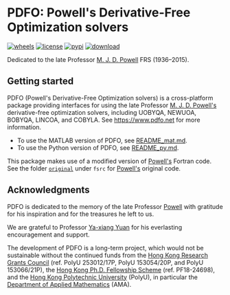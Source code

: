 # PDFO: Powell's Derivative-Free Optimization solvers

[![wheels](https://github.com/pdfo/pdfo/actions/workflows/wheels.yml/badge.svg)](https://github.com/pdfo/pdfo/actions/workflows/wheels.yml)
[![license](https://img.shields.io/badge/license-LGPLv3+-blue)](https://github.com/pdfo/pdfo/blob/main/LICENCE.txt)
[![pypi](https://img.shields.io/pypi/v/pdfo)](https://pypi.org/project/pdfo/)
[![download](https://img.shields.io/pypi/dm/pdfo?label=pypi%20downloads)](https://pypi.org/project/pdfo/)

Dedicated to the late Professor [M. J. D. Powell](https://www.zhangzk.net/powell.html)
FRS (1936&ndash;2015).

## Getting started

PDFO (Powell's Derivative-Free Optimization solvers) is a cross-platform package
providing interfaces for using the late Professor [M. J. D. Powell's](https://www.zhangzk.net/powell.html)
derivative-free optimization solvers, including UOBYQA, NEWUOA, BOBYQA, LINCOA,
and COBYLA. See https://www.pdfo.net for more information.

- To use the MATLAB version of PDFO, see [README_mat.md](https://github.com/pdfo/pdfo/blob/main/README_mat.md).
- To use the Python version of PDFO, see [README_py.md](https://github.com/pdfo/pdfo/blob/main/README_py.md).

This package makes use of a modified version of [Powell's](https://www.zhangzk.net/powell.html)
Fortran code. See the folder [`original`](https://github.com/pdfo/pdfo/tree/main/fsrc/original)
under `fsrc` for [Powell's](https://www.zhangzk.net/powell.html) original code.

## Acknowledgments

PDFO is dedicated to the memory of the late Professor [Powell](https://www.zhangzk.net/powell.html)
with gratitude for his inspiration and for the treasures he left to us. 

We are grateful to Professor [Ya-xiang Yuan](http://lsec.cc.ac.cn/~yyx/) for his
everlasting encouragement and support.

The development of PDFO is a long-term project, which would not be sustainable without the continued
funds from the [Hong Kong Research Grants Council](https://www.ugc.edu.hk/eng/rgc) 
(ref. PolyU 253012/17P, PolyU 153054/20P, and PolyU 153066/21P), 
the [Hong Kong Ph.D. Fellowship Scheme](https://cerg1.ugc.edu.hk/hkpfs) (ref. PF18-24698), 
and the [Hong Kong Polytechnic University](https://www.polyu.edu.hk) (PolyU), 
in particular the [Department of Applied Mathematics](https://www.polyu.edu.hk/ama) (AMA).
